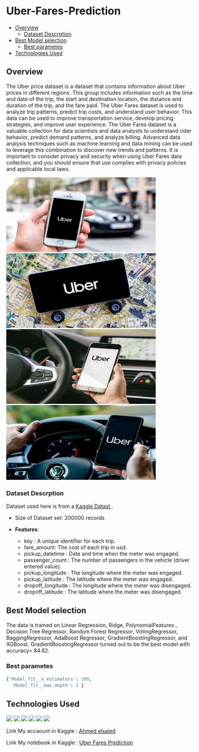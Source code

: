 # Uber-Fares-Prediction
          
  - [Overview](#overview)
    - [Dataset Descrption](#dataset-descrption)
  - [Best Model selection](#best-model-selection)
    - [Best parametes](#best-parametes)
  - [Technologies Used](#technologies-used)


## Overview
The Uber price dataset is a dataset that contains information about Uber prices in different regions. This group includes information such as the time and date of the trip, the start and destination location, the distance and duration of the trip, and the fare paid.
The Uber Fares dataset is used to analyze trip patterns, predict trip costs, and understand user behavior. This data can be used to improve transportation service, develop pricing strategies, and improve user experience.
The Uber Fares dataset is a valuable collection for data scientists and data analysts to understand rider behavior, predict demand patterns, and analyze billing. Advanced data analysis techniques such as machine learning and data mining can be used to leverage this combination to discover new trends and patterns.
It is important to consider privacy and security when using Uber Fares data collection, and you should ensure that use complies with privacy policies and applicable local laws.

<img src = "https://github.com/ahmedsaeed620/CodeClauseInternship_Uber-Fares-Prediction/blob/main/Images/TAL-uber-screen-car-UBERHOLIDAY1122-50314d4bd42e4316bec881419eab2d3d.jpg" width = 400 height = 200/> <img src = "https://github.com/ahmedsaeed620/CodeClauseInternship_Uber-Fares-Prediction/blob/main/Images/download.jpg" width = 400 height = 200/>
<img src = "https://github.com/ahmedsaeed620/CodeClauseInternship_Uber-Fares-Prediction/blob/main/Images/uber.webp" width = 400 height = 200/> <img src = "https://github.com/ahmedsaeed620/CodeClauseInternship_Uber-Fares-Prediction/blob/main/Images/Uber-driver-holds-smartphone-in-car.webp" width = 400 height = 200/>

### Dataset Descrption

Dataset used here is from a [Kaggle Datast ](https://www.kaggle.com/datasets/yasserh/uber-fares-dataset). 

* Size of Dataset set: 200000 records
  
* **Features**: 
  - key : A unique identifier for each trip. 
  - fare_amount: The cost of each trip in usd. 
  - pickup_datetime : Date and time when the meter was engaged. 
  - passenger_count : The number of passengers in the vehicle (driver entered value). 
  - pickup_longitude : The longitude where the meter was engaged. 
  - pickup_latitude : The latitude where the meter was engaged. 
  - dropoff_longitude : The longitude where the meter was disengaged. 
  - dropoff_latitude : The latitude where the meter was disengaged. 
  
## Best Model selection

The data is trained on Linear Regression, Ridge, PolynomialFeatures , Decision Tree Regressor, Random Forest Regressor, VotingRegressor, BaggingRegressor, AdaBoost Regressor, GradientBoostingRegressor, and XGBoost. GradientBoostingRegressor turned out to be the best model with accuracy= 84.62.


### Best parametes

``` python
{'Model_fit__n_estimators': 200,
  'Model_fit__max_depth': 5 }
```

## Technologies Used

[![](https://img.shields.io/badge/Python-FFD43B?style=for-the-badge&logo=python&logoColor=darkgreen)](https://www.python.org)
[![](https://img.shields.io/badge/scikit_learn-F7931E?style=for-the-badge&logo=scikit-learn&logoColor=white)](https://scikit-learn.org/stable/)
[![](https://img.shields.io/badge/Numpy-777BB4?style=for-the-badge&logo=numpy&logoColor=white)](https://numpy.org) 
[![](https://img.shields.io/badge/Pandas-2C2D72?style=for-the-badge&logo=pandas&logoColor=white)](https://pandas.pydata.org)
[![](https://img.shields.io/badge/Plotly-239120?style=for-the-badge&logo=plotly&logoColor=white)](https://plotly.com) 
[![](https://img.shields.io/badge/conda-342B029.svg?&style=for-the-badge&logo=anaconda&logoColor=white)](https://www.anaconda.com)


Link My accaount in Kaggle : [Ahmed elsaied](https://www.kaggle.com/ahmedsaied3122)

Link My notebook in Kaggle : [Uber Fares Prediction](https://www.kaggle.com/code/ahmedsaied3122/uber-fares-prediction/notebook)







